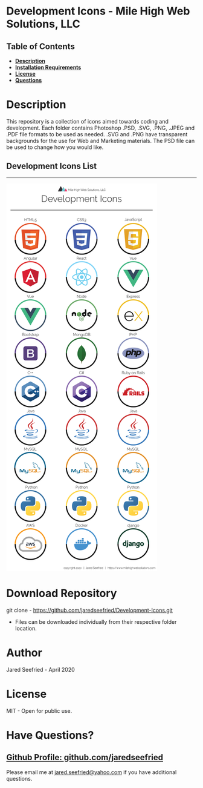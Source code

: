 # Development Icons - Mile High Web Solutions, LLC

## Table of Contents

- **[Description](#Description)**
- **[Installation Requirements](#Installation-Requirements)**
- **[License](#License)**
- **[Questions](#Questions)**

# Description

This repository is a collection of icons aimed towards coding and development. Each folder contains Photoshop .PSD, .SVG, .PNG, .JPEG and .PDF file formats to be used as needed. .SVG and .PNG have transparent backgrounds for the use for Web and Marketing materials. The PSD file can be used to change how you would like.

## Development Icons List

---

![Image of the main page](./Dev-Icons-List.png)

# Download Repository

git clone - https://github.com/jaredseefried/Development-Icons.git

- Files can be downloaded individually from their respective folder location.

# Author

Jared Seefried - April 2020

# License

MIT - Open for public use.

# Have Questions?

## [Github Profile: github.com/jaredseefried](https://github.com/jaredseefried "Title")

Please email me at jared.seefried@yahoo.com if you have additional questions.
